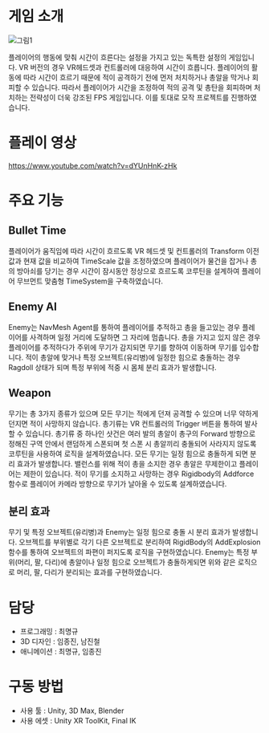 # 게임 소개
  ![그림1](https://github.com/choi-m-09/SUPERHOT/assets/80871047/4497254e-ca70-4777-8282-4801066262e3)

플레이어의 행동에 맞춰 시간이 흐른다는 설정을 가지고 있는 독특한 설정의 게임입니다. VR 버전의 경우 VR헤드셋과 컨트롤러에 대응하여 시간이 흐릅니다. 플레이어의 활동에 따라 시간이 흐르기 때문에 적이 공격하기 전에 먼저 처치하거나 총알을 막거나 회피할 수 있습니다. 따라서 플레이어가 시간을 조정하여 적의 공격 및 총탄을 회피하며 처치하는 전략성이 더욱 강조된 FPS 게임입니다. 이를 토대로 모작 프로젝트를 진행하였습니다.
# 플레이 영상
https://www.youtube.com/watch?v=dYUnHnK-zHk
# 주요 기능
## Bullet Time
플레이어가 움직임에 따라 시간이 흐르도록 VR 헤드셋 및 컨트롤러의 Transform 이전 값과 현재 값을 비교하여 TimeScale 값을 조정하였으며 플레이어가 물건을 잡거나 총의 방아쇠를 당기는 경우 시간이 잠시동안 정상으로 흐르도록 코루틴을 설계하여 플레이어 무브먼트 맞춤형 TimeSystem을 구축하였습니다.

## Enemy AI
Enemy는 NavMesh Agent를 통하여 플레이어를 추적하고 총을 들고있는 경우 플레이어를 사격하며 일정 거리에 도달하면 그 자리에 멈춥니다. 총을 가지고 있지 않은 경우 플레이어를 추적하다가 주위에 무기가 감지되면 무기를 향하여 이동하며 무기를 입수합니다. 적이 총알에 맞거나 특정 오브젝트(유리병)에 일정한 힘으로 충돌하는 경우 Ragdoll 상태가 되며 특정 부위에 적중 시 몸체 분리 효과가 발생합니다.

## Weapon
무기는 총 3가지 종류가 있으며 모든 무기는 적에게 던져 공격할 수 있으며 너무 약하게 던지면 적이 사망하지 않습니다. 총기류는 VR 컨트롤러의 Trigger 버튼을 통하여 발사할 수 있습니다. 총기류 중 하나인 샷건은 여러 발의 총알이 총구의 Forward 방향으로 정해진 구역 안에서 랜덤하게 스폰되며 첫 스폰 시 총알끼리 충돌되어 사라지지 않도록 코루틴을 사용하여 로직을 설계하였습니다. 모든 무기는 일정 힘으로 충돌하게 되면 분리 효과가 발생합니다. 밸런스를 위해 적이 총을 소지한 경우 총알은 무제한이고 플레이어는 제한이 있습니다. 적이 무기를 소지하고 사망하는 경우 Rigidbody의 Addforce 함수로 플레이어 카메라 방향으로 무기가 날아올 수 있도록 설계하였습니다.

## 분리 효과
무기 및 특정 오브젝트(유리병)과 Enemy는 일정 힘으로 충돌 시 분리 효과가 발생합니다. 오브젝트를 부위별로 각기 다른 오브젝트로 분리하여 RigidBody의 AddExplosion 함수를 통하여 오브젝트의 파편이 퍼지도록 로직을 구현하였습니다. Enemy는 특정 부위(머리, 팔, 다리)에 총알이나 일정 힘으로 오브젝트가 충돌하게되면 위와 같은 로직으로 머리, 팔, 다리가 분리되는 효과를 구현하였습니다.
# 담당
+ 프로그래밍 : 최명규
+ 3D 디자인 : 임종진, 남진철
+ 애니메이션 : 최명규, 임종진

# 구동 방법
+ 사용 툴 : Unity, 3D Max, Blender 
+ 사용 에셋 : Unity XR ToolKit, Final IK
